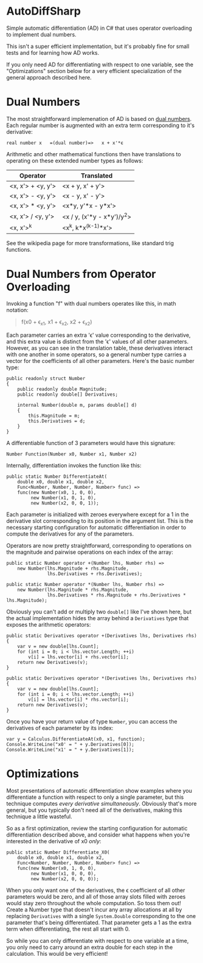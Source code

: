 # AutoDiffSharp

Simple automatic differentiation (AD) in C# that uses operator overloading to implement dual numbers.

This isn't a super efficient implementation, but it's probably fine for small tests and for learning how AD works.

If you only need AD for differentiating with respect to one variable, see the "Optimizations" section below for a very efficient specialization of the general approach described here.

# Dual Numbers

The most straightforward implemenation of AD is based on [dual numbers](https://en.wikipedia.org/wiki/Automatic_differentiation#Automatic_differentiation_using_dual_numbers). Each regular number is augmented with an extra term corresponding to it's derivative:

    real number x   =(dual number)=>   x + x'*ϵ

Arithmetic and other mathematical functions then have translations to operating on these extended number types as follows:

|Operator|Translated|
|--------|----------|
|<x, x'> + <y, y'>|<x + y, x' + y'>
|<x, x'> - <y, y'>|<x - y, x' - y'>
|<x, x'> \* <y, y'>|<x\*y, y'\*x - y*x'>
|<x, x'> / <y, y'>|<x / y, (x'\*y - x\*y')/y<sup>2</sup>>
|<x, x'><sup>k</sup>|<x<sup>k</sup>, k\*x<sup>(k-1)</sup>\*x'>

See the wikipedia page for more transformations, like standard trig functions.

# Dual Numbers from Operator Overloading

Invoking a function "f" with dual numbers operates like this, in math notation:

> f(x0 + ϵ<sub>x1</sub>, x1 + ϵ<sub>x2</sub>, x2 + ϵ<sub>x2</sub>)

Each parameter carries an extra 'ϵ' value corresponding to the derivative, and this extra value is distinct from the 'ϵ' values of all other parameters. However, as you can see in the translation table, these derivatives interact with one another in some operators, so a general number type carries a vector for the coefficients of all other parameters. Here's the basic number type:

    public readonly struct Number
    {
        public readonly double Magnitude;
        public readonly double[] Derivatives;

        internal Number(double m, params double[] d)
        {
            this.Magnitude = m;
            this.Derivatives = d;
        }
    }

A differentiable function of 3 parameters would have this signature:

    Number Function(Number x0, Number x1, Number x2)

Internally, differentiation invokes the function like this:

    public static Number DifferentiateAt(
        double x0, double x1, double x2,
        Func<Number, Number, Number, Number> func) =>
        func(new Number(x0, 1, 0, 0),
             new Number(x1, 0, 1, 0),
             new Number(x2, 0, 0, 1));

Each parameter is initialized with zeroes everywhere except for a 1 in the derivative slot corresponding to its position in the argument list. This is the necessary starting configuration for automatic differentiation in order to compute the derivatives for any of the parameters.

Operators are now pretty straightforward, corresponding to operations on the magnitude and pairwise operations on each index of the array:

    public static Number operator +(Number lhs, Number rhs) =>
        new Number(lhs.Magnitude + rhs.Magnitude,
                   lhs.Derivatives + rhs.Derivatives);

    public static Number operator *(Number lhs, Number rhs) =>
        new Number(lhs.Magnitude * rhs.Magnitude,
                   lhs.Derivatives * rhs.Magnitude + rhs.Derivatives * lhs.Magnitude);

Obviously you can't add or multiply two `double[]` like I've shown here, but the actual implementation hides the array behind a `Derivatives` type that exposes the arithmetic operators:

    public static Derivatives operator +(Derivatives lhs, Derivatives rhs)
    {
        var v = new double[lhs.Count];
        for (int i = 0; i < lhs.vector.Length; ++i)
            v[i] = lhs.vector[i] + rhs.vector[i];
        return new Derivatives(v);
    }
    
    public static Derivatives operator *(Derivatives lhs, Derivatives rhs)
    {
        var v = new double[lhs.Count];
        for (int i = 0; i < lhs.vector.Length; ++i)
            v[i] = lhs.vector[i] * rhs.vector[i];
        return new Derivatives(v);
    }

Once you have your return value of type `Number`, you can access the derivatives of each parameter by its index:

    var y = Calculus.DifferentiateAt(x0, x1, function);
    Console.WriteLine("x0' = " + y.Derivatives[0]);
    Console.WriteLine("x1' = " + y.Derivatives[1]);


# Optimizations

Most presentations of automatic differentiation show examples where you differentiate a function with respect to only a single parameter, but this technique computes *every derivative simultaneously*. Obviously that's more general, but you typically don't need all of the derivatives, making this technique a little wasteful.

So as a first optimization, review the starting configuration for automatic differentiation described above, and consider what happens when you're interested in the derivative of x0 *only*:

    public static Number Differentiate_X0(
        double x0, double x1, double x2,
        Func<Number, Number, Number, Number> func) =>
        func(new Number(x0, 1, 0, 0),
             new Number(x1, 0, 0, 0),
             new Number(x2, 0, 0, 0));

When you only want one of the derivatives, the ϵ coefficient of all other parameters would be zero, and all of those array slots filled with zeroes would stay zero throughout the whole computation. So toss them out! Create a Number type that doesn't incur any array allocations at all by replacing `Derivatives` with a single `System.Double` corresponding to the one parameter that's being differentiated. That parameter gets a 1 as the extra term when differentiating, the rest all start with 0.

So while you can only differentiate with respect to one variable at a time, you only need to carry around an extra double for each step in the calculation. This would be very efficient!
